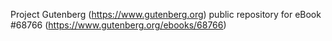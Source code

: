 Project Gutenberg (https://www.gutenberg.org) public repository for eBook #68766 (https://www.gutenberg.org/ebooks/68766)
